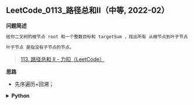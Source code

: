 ## LeetCode_0113_路径总和II（中等, 2022-02）
<!--{
    "tags": ["二叉树"],
    "来源": "LeetCode",
    "难度": "中等",
    "编号": "0113",
    "标题": "路径总和II",
    "公司": []
}-->

<summary><b>问题简述</b></summary>

```txt
给你二叉树的根节点 root 和一个整数目标和 targetSum ，找出所有 从根节点到叶子节点 路径总和等于给定目标和的路径。

叶子节点 是指没有子节点的节点。
```
> [113. 路径总和 II - 力扣（LeetCode）](https://leetcode-cn.com/problems/path-sum-ii/)

<!-- 
<details><summary><b>详细描述</b></summary>

```txt
```

</details>
-->


<!-- <div align="center"><img src="../../../_assets/xxx.png" height="300" /></div> -->

<summary><b>思路</b></summary>

- 先序遍历+回溯；

<details><summary><b>Python</b></summary>

```python
# Definition for a binary tree node.
# class TreeNode:
#     def __init__(self, val=0, left=None, right=None):
#         self.val = val
#         self.left = left
#         self.right = right
class Solution:
    def pathSum(self, root: Optional[TreeNode], targetSum: int) -> List[List[int]]:
        
        ret = []
        tmp = []

        def dfs(x, rest):
            if not x:
                return 
            
            rest -= x.val
            tmp.append(x.val)
            if not x.left and not x.right:
                if rest == 0:
                    ret.append(tmp[:])
                
            dfs(x.left, rest)
            dfs(x.right, rest)
            rest += x.val
            tmp.pop()
        
        dfs(root, targetSum)
        return ret
```

</details>

